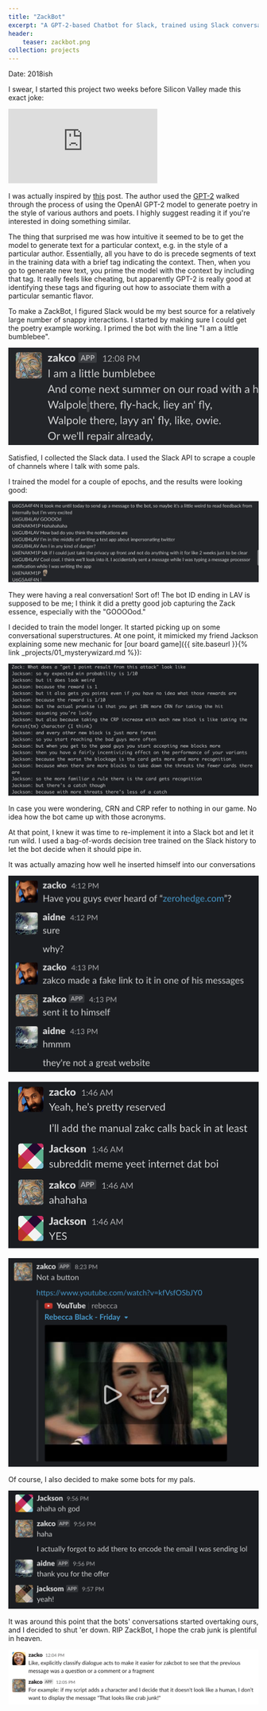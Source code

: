 ```yaml
---
title: "ZackBot"
excerpt: "A GPT-2-based Chatbot for Slack, trained using Slack conversation history."
header:
    teaser: zackbot.png
collection: projects
---
```


Date: 2018ish

I swear, I started this project two weeks before Silicon Valley made this exact joke:

<div style="width:50%; min-width:400px">
<iframe  src="https://www.youtube.com/embed/Y1gFSENorEY" frameborder="0" allow="accelerometer; autoplay; encrypted-media; gyroscope; picture-in-picture" allowfullscreen></iframe>
</div>

I was actually inspired by [this](https://www.gwern.net/GPT-2) post. The author used the [GPT-2](https://openai.com/blog/better-language-models/) walked through the process of using the OpenAI GPT-2 model to generate poetry in the style of various authors and poets. I highly suggest reading it if you're interested in doing something similar.

The thing that surprised me was how intuitive it seemed to be to get the model to generate text for a particular context, e.g. in the style of a particular author. Essentially, all you have to do is precede segments of text in the training data with a brief tag indicating the context. Then, when you go to generate new text, you prime the model with the context by including that tag. It really feels like cheating, but apparently GPT-2 is really good at identifying these tags and figuring out how to associate them with a particular semantic flavor.

To make a ZackBot, I figured Slack would be my best source for a relatively large number of snappy interactions. I started by making sure I could get the poetry example working. I primed the bot with the line "I am a little bumblebee".

![bumble buzz](/images/projects/zlackbot/1.png)

Satisfied, I collected the Slack data. I used the Slack API to scrape a couple of channels where I talk with some pals.

I trained the model for a couple of epochs, and the results were looking good:

![meta](/images/projects/zlackbot/2.png)

They were having a real conversation! Sort of! The bot ID ending in LAV is supposed to be me; I think it did a pretty good job capturing the Zack essence, especially with the "GOOOOod."

I decided to train the model longer. It started picking up on some conversational superstructures. At one point, it mimicked my friend Jackson explaining some new mechanic for [our board game]({{ site.baseurl }}{% link _projects/01_mysterywizard.md %}):

![I think this would be hard to explain in the rules...](/images/projects/zlackbot/3.png)

In case you were wondering, CRN and CRP refer to nothing in our game. No idea how the bot came up with those acronyms.

At that point, I knew it was time to re-implement it into a Slack bot and let it run wild. I used a bag-of-words decision tree trained on the Slack history to let the bot decide when it should pipe in.

It was actually amazing how well he inserted himself into our conversations

![I think this would be hard to explain in the rules...](/images/projects/zlackbot/4.png)
<br/>
<br/>
![Quality taste in conversational topics](/images/projects/zlackbot/5.png)
<br/>
<br/>
![Yup, that's something I would do.](/images/projects/zlackbot/6.png)

Of course, I also decided to make some bots for my pals.

![INITIATE HUMAN CONVERSATION.](/images/projects/zlackbot/7.png)

It was around this point that the bots' conversations started overtaking ours, and I decided to shut 'er down. RIP ZackBot, I hope the crab junk is plentiful in heaven.

![Crab...junk.](/images/projects/zlackbot/8.png)






